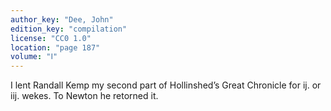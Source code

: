 ```yaml
---
author_key: "Dee, John"
edition_key: "compilation"
license: "CC0 1.0"
location: "page 187"
volume: "Ⅰ"
---
```

I lent Randall Kemp my second part of Hollinshed’s Great Chronicle for ij. or
iij. wekes. To Newton he retorned it.
